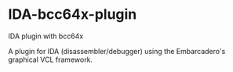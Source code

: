 # IDA-bcc64x-plugin
IDA plugin with bcc64x

A plugin for IDA (disassembler/debugger) using the Embarcadero's graphical VCL framework.
